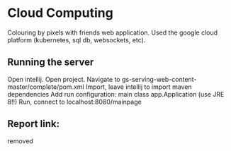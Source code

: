 # Cloud Computing

Colouring by pixels with friends web application. Used the google cloud platform (kubernetes, sql db, websockets, etc).

## Running the server

Open intellij. Open project.
Navigate to gs-serving-web-content-master/complete/pom.xml
Import, leave intellij to import maven dependencies
Add run configuration:
	main class app.Application
	(use JRE 8!!)
	Run, connect to localhost:8080/mainpage


## Report link:
removed
